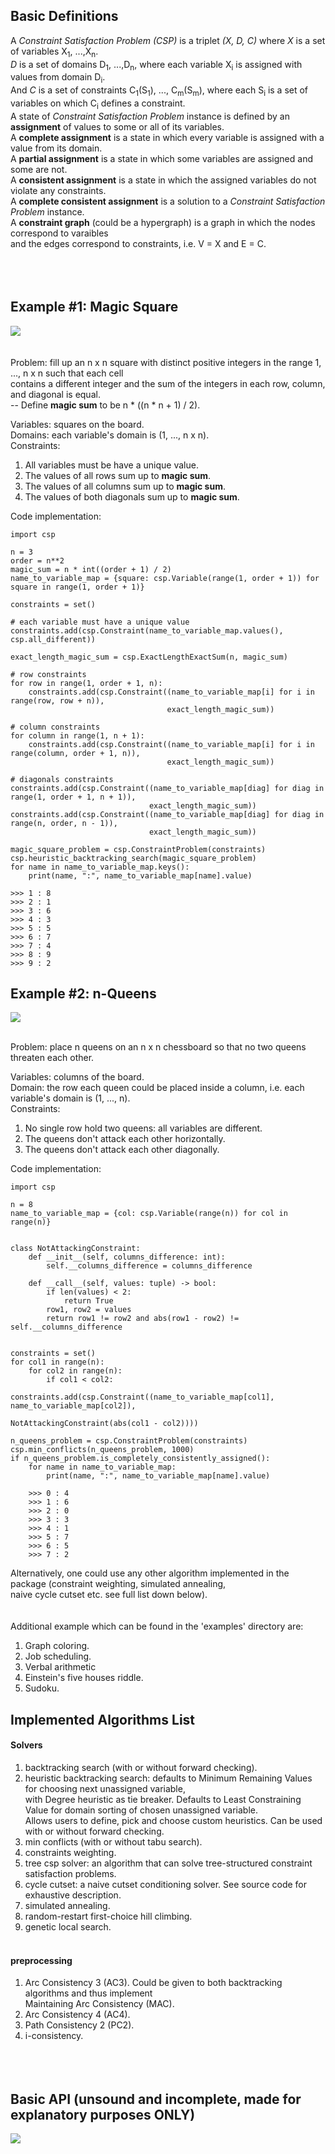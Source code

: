 ## Basic Definitions
A _Constraint Satisfaction Problem (CSP)_ is a triplet _(X, D, C)_ where _X_ is a set of variables X<sub>1</sub>, ...,X<sub>n</sub>.  
_D_ is a set of domains D<sub>1</sub>, ...,D<sub>n</sub>, where each variable X<sub>i</sub> is assigned with values from domain D<sub>i</sub>.  
And _C_ is a set of constraints C<sub>1</sub>(S<sub>1</sub>), ..., C<sub>m</sub>(S<sub>m</sub>), where each S<sub>i</sub> is a set of variables on which C<sub>i</sub> defines a constraint.  
A state of _Constraint Satisfaction Problem_ instance is defined by an **assignment** of values to some or all of its variables.  
A **complete assignment** is a state in which every variable is assigned with a value from its domain.  
A **partial assignment** is a state in which some variables are assigned and some are not.  
A **consistent assignment** is a state in which the assigned variables do not violate any constraints.  
A **complete consistent assignment** is a solution to a _Constraint Satisfaction Problem_ instance.  
A **constraint graph** (could be a hypergraph) is a graph in which the nodes correspond to varaibles  
and the edges correspond to constraints, i.e. V = X and E = C.
<br></br>
<br></br>

## Example #1: Magic Square
![](https://upload.wikimedia.org/wikipedia/commons/e/e4/Magicsquareexample.svg)  
<br></br>
Problem: fill up an n x n square with distinct positive integers in the range 1, ..., n x n such that each cell  
contains a different integer and the sum of the integers in each row, column, and diagonal is equal.  
-- Define **magic sum** to be n * ((n * n + 1) / 2).  

Variables: squares on the board.  
Domains: each variable's domain is (1, ..., n x n).   
Constraints:  
1. All variables must be have a unique value.
2. The values of all rows sum up to **magic sum**.
3. The values of all columns sum up to **magic sum**.
4. The values of both diagonals sum up to **magic sum**.

Code implementation:

    import csp
      
    n = 3  
    order = n**2  
    magic_sum = n * int((order + 1) / 2)  
    name_to_variable_map = {square: csp.Variable(range(1, order + 1)) for square in range(1, order + 1)}  
    
    constraints = set()
    
    # each variable must have a unique value  
    constraints.add(csp.Constraint(name_to_variable_map.values(), csp.all_different))  
    
    exact_length_magic_sum = csp.ExactLengthExactSum(n, magic_sum)  
    
    # row constraints
    for row in range(1, order + 1, n):  
        constraints.add(csp.Constraint((name_to_variable_map[i] for i in range(row, row + n)),  
                                       exact_length_magic_sum))  
    
    # column constraints
    for column in range(1, n + 1):  
        constraints.add(csp.Constraint((name_to_variable_map[i] for i in range(column, order + 1, n)),  
                                       exact_length_magic_sum))  
    
    # diagonals constraints
    constraints.add(csp.Constraint((name_to_variable_map[diag] for diag in range(1, order + 1, n + 1)), 
                                   exact_length_magic_sum))  
    constraints.add(csp.Constraint((name_to_variable_map[diag] for diag in range(n, order, n - 1)), 
                                   exact_length_magic_sum))  
    
    magic_square_problem = csp.ConstraintProblem(constraints)  
    csp.heuristic_backtracking_search(magic_square_problem)  
    for name in name_to_variable_map.keys():  
        print(name, ":", name_to_variable_map[name].value)  
    
    >>> 1 : 8  
    >>> 2 : 1  
    >>> 3 : 6  
    >>> 4 : 3  
    >>> 5 : 5  
    >>> 6 : 7  
    >>> 7 : 4  
    >>> 8 : 9  
    >>> 9 : 2  

## Example #2: n-Queens
![](https://i.imgur.com/Ujq4LzZ.png)
<br></br>

Problem: place n queens on an n x n chessboard so that no two queens threaten each other.

Variables: columns of the board.  
Domain: the row each queen could be placed inside a column, i.e. each variable's domain is (1, ..., n).  
Constraints:  
1. No single row hold two queens: all variables are different.
2. The queens don't attack each other horizontally.
3. The queens don't attack each other diagonally.

Code implementation:
   
    import csp
    
    n = 8
    name_to_variable_map = {col: csp.Variable(range(n)) for col in range(n)}
    
    
    class NotAttackingConstraint:
        def __init__(self, columns_difference: int):
            self.__columns_difference = columns_difference
    
        def __call__(self, values: tuple) -> bool:
            if len(values) < 2:
                return True
            row1, row2 = values
            return row1 != row2 and abs(row1 - row2) != self.__columns_difference
    
    
    constraints = set()
    for col1 in range(n):
        for col2 in range(n):
            if col1 < col2:
                constraints.add(csp.Constraint((name_to_variable_map[col1], name_to_variable_map[col2]),
                                               NotAttackingConstraint(abs(col1 - col2))))
    
    n_queens_problem = csp.ConstraintProblem(constraints)
    csp.min_conflicts(n_queens_problem, 1000)
    if n_queens_problem.is_completely_consistently_assigned():
        for name in name_to_variable_map:
            print(name, ":", name_to_variable_map[name].value)
    
        >>> 0 : 4
        >>> 1 : 6
        >>> 2 : 0
        >>> 3 : 3
        >>> 4 : 1
        >>> 5 : 7
        >>> 6 : 5
        >>> 7 : 2

Alternatively, one could use any other algorithm implemented in the package (constraint weighting, simulated annealing,  
naive cycle cutset etc. see full list down below).  
<br></br>
Additional example which can be found in the 'examples' directory are:
1. Graph coloring.
2. Job scheduling.
3. Verbal arithmetic
4. Einstein's five houses riddle.
5. Sudoku.


## Implemented Algorithms List
#### Solvers
1. backtracking search (with or without forward checking).
2. heuristic backtracking search: defaults to Minimum Remaining Values for choosing next unassigned variable,  
with Degree heuristic as tie breaker. Defaults to Least Constraining Value for domain sorting of chosen unassigned variable.  
Allows users to define, pick and choose custom heuristics. Can be used with or without forward checking.
3. min conflicts (with or without tabu search).
4. constraints weighting.
5. tree csp solver: an algorithm that can solve tree-structured constraint satisfaction problems.
6. cycle cutset: a naive cutset conditioning solver. See source code for exhaustive description.
7. simulated annealing.
8. random-restart first-choice hill climbing.
9. genetic local search.
<br></br>

#### preprocessing
1. Arc Consistency 3 (AC3). Could be given to both backtracking algorithms and thus implement  
Maintaining Arc Consistency (MAC).
2. Arc Consistency 4 (AC4).
3. Path Consistency 2 (PC2).
4. i-consistency.
<br></br>
<br></br>

## Basic API (unsound and incomplete, made for explanatory purposes ONLY)
![](https://i.imgur.com/GjwBr45.png)
